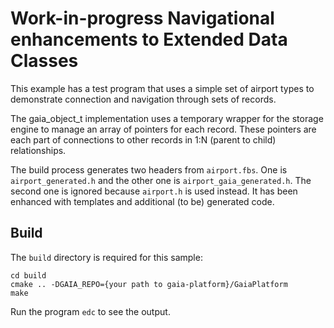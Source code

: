 # Work-in-progress Navigational enhancements to Extended Data Classes

This example has a test program that uses a simple set of airport types to demonstrate
connection and navigation through sets of records.

The gaia_object_t implementation uses a temporary wrapper for the storage engine to
manage an array of pointers for each record. These pointers are each part of connections
to other records in 1:N (parent to child) relationships.

The build process generates two headers from `airport.fbs`. One is `airport_generated.h`
and the other one is `airport_gaia_generated.h`. The second one is ignored because `airport.h`
is used instead. It has been enhanced with templates and additional (to be) generated code.

## Build
The `build` directory is required for this sample:

```
cd build
cmake .. -DGAIA_REPO={your path to gaia-platform}/GaiaPlatform
make
```

Run the program `edc` to see the output.

